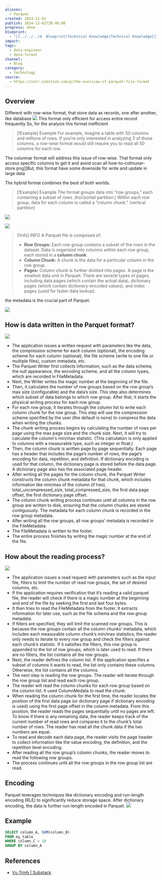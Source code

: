 ```yaml
---
aliases:
  - Parquet
created: 2024-12-01
publish: 2024-12-01T20:46:00
progress: done
blueprint:
  - "[[../../../4. Blueprint/Technical Knowledge|Technical Knowledge]]"
impact: 
tags:
  - data-engineer
  - data-format
channel:
  - Blog
category:
  - technology
source:
  - https://vutr.substack.com/p/the-overview-of-parquet-file-format
---
```

## Overview
Different with row-wise format, that store data as records, one after another, like database
![](../../../6.%20Vault/attachments/how-to-row-wise-format-store.png)
This format only efficient for access entire record frequently
So, for the analysis this format inefficient
> [!Example] Example
> For example, imagine a table with 50 columns and millions of rows. If you’re only interested in analyzing 3 of those columns, a row-wise format would still require you to read all 50 columns for each row.

The columnar format will address this issue of row-wise. That format only access specific columns to get it and avoid scan all
how-to-colmunar-store.png]]But, this format have some downside for write and update in large data

The hybrid format combines the best of both worlds.

> [!Example] Example
> The format groups data into "row groups," each containing a subset of rows. (horizontal partition.) Within each row group, data for each column is called a “column chunk." (vertical partition)

![](../../../6.%20Vault/attachments/how-to-parquet-store.png)

![](../../../6.%20Vault/attachments/parquet-format.png)

> [!Info] INFO
> A Parquet file is composed of:
> - **Row Groups:** Each row group contains a subset of the rows in the dataset. Data is organized into columns within each row group, each stored in a **column chunk**.
> - **Column Chunk:** A chunk is the data for a particular column in the row group.
> - **Pages:** Column chunk is further divided into pages. A page is the smallest data unit in Parquet. There are several types of pages, including data pages (which contain the actual data), dictionary pages (which contain dictionary-encoded values), and index pages (used for faster data lookup).

the metadata is the crucial part of Parquet:

![](../../../6.%20Vault/attachments/parquet-metadata.png)
## How is data written in the Parquet format?
![](../../../6.%20Vault/attachments/data-written-in-the-parquet.png)

- The application issues a written request with parameters like the data, the compression scheme for each column (optional), the encoding scheme for each column (optional), the file scheme (write to one file or multiple files), custom metadata, etc.
- The Parquet Writer first collects information, such as the data schema, the null appearance, the encoding scheme, and all the column types, which are recorded in FileMetadata.
- Next, the Writer writes the magic number at the beginning of the file.
- Then, it calculates the number of row groups based on the row group’s max size (configurable) and the data’s size. This step also determines which subset of data belongs to which row group. After that, it starts the physical writing process for each row group.
- For each row group, it iterates through the column list to write each column chunk for the row group. This step will use the compression scheme specified by the user (the default is none) to compress the data when writing the chunks.
- The chunk writing process begins by calculating the number of rows per page using the max page size and the chunk size. Next, it will try to calculate the column's min/max statistic. (This calculation is only applied to columns with a measurable type, such as integer or float.)
- Then, the column chunk is written page by page sequentially. Each page has a header that includes the page’s number of rows, the page’s encoding for data, repetition, and definition. If dictionary encoding is used for that column, the dictionary page is stored before the data page. A dictionary page also has the associated page header.
- After writing all the pages for the column chunk, the Parquet Writer constructs the column chunk metadata for that chunk, which includes information like min/max of the column (if has), total_uncompressed_size, total_compressed_size, the first data page offset, the first dictionary page offset.
- The column chunk writing process continues until all columns in the row group are written to disk, ensuring that the column chunks are stored contiguously. The metadata for each column chunk is recorded in the row group metadata.
- After writing all the row groups, all row groups’ metadata is recorded in the FileMetadata.
- The FileMetadata is written to the footer.
- The entire process finishes by writing the magic number at the end of the file.
## How about the reading process?
![](../../../6.%20Vault/attachments/how-to-read-data-from-parquet.png)

- The application issues a read request with parameters such as the input file, filters to limit the number of read row groups, the set of desired columns, etc.
- If the application requires verification that it’s reading a valid parquet file, the reader will check if there is a magic number at the beginning and end of the file by seeking the first and last four bytes.
- It then tries to read the FileMetadata from the footer. It extracts information for later use, such as the file schema and the row group metadata.
- If filters are specified, they will limit the scanned row groups. This is because the row groups contain all the column chunks’ metadata, which includes each measurable column chunk’s min/max statistics; the reader only needs to iterate to every row group and check the filters against each chunk’s statistic. If it satisfies the filters, this row group is appended to the list of row groups, which is later used to read. If there are no filters, the list contains all the row groups.
- Next, the reader defines the column list. If the application specifies a subset of columns it wants to read, the list only contains these columns. Otherwise, the list contains all the columns.
- The next step is reading the row groups. The reader will iterate through the row group list and read each row group.
- The reader will read the column chunks for each row group based on the column list. It used ColumnMedata to read the chunk.
- When reading the column chunk for the first time, the reader locates the position of the first data page (or dictionary page if dictionary encoding is used) using the first page offset in the column metadata. From this position, the reader reads the pages sequentially until no pages are left. To know if there is any remaining data, the reader keeps track of the current number of read rows and compares it to the chunk’s total number of rows. The reader has read all the chunk data if the two numbers are equal.
- To read and decode each data page, the reader visits the page header to collect information like the value encoding, the definition, and the repetition level encoding.
- After reading all the row group’s column chunks, the reader moves to read the following row groups.
- The process continues until all the row groups in the row group list are read.
## Encoding
Parquet leverages techniques like dictionary encoding and run-length encoding (RLE) to significantly reduce storage space. After dictionary encoding, the data is further run-length encoded in Parquet.
![](../../../6.%20Vault/attachments/parquet-encoding.png)
## Example
```sql
SELECT column_A, SUM(column_B)
FROM my_table
WHERE column_C < 10
GROUP BY column_A
```
## References
- [Vu Trinh | Substack](https://vutr.substack.com/p/the-overview-of-parquet-file-format)
